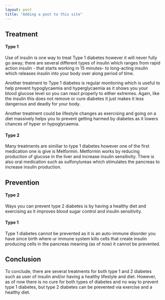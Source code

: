 ```yaml
---
layout: post
title: "Adding a post to this site"
---
```


## Treatment

#### Type 1

Use of insulin is one way to treat Type 1 diabetes however it will never fully go away; there are several different types of insulin which ranges from rapid action insulin - that starts working in 15 minutes- to long-acting insulin which releases insulin into your body over  along period of time.

Another treatment to Type 1 diabetes is regular monitoring which is useful to help prevent hypoglycaemia and hyperglycaemia as it shows you your blood glucose level so you can react properly to either extremes. Again, like the insulin this does not remove or cure diabetes it just makes it less dangerous and deadly for your body.

Another treatment could be lifestyle changes as exercising and going on a diet massively helps you to prevent getting harmed by diabetes as it lowers chances of hyper or hypoglycaemia.

#### Type 2

Many treatments are similiar to type 1 diabetes however one of the first medication one is give is Metformin. Metformin works by reducing production of glucose in the liver and increase insulin sensitivity. There is also oral medication such as sulfonylureas which stimulates the pancreas to increase insulin production.


## Prevention

#### Type 2

Ways you can prevent type 2 diabetes is by having a healthy diet and exercising as it improves blood sugar control and insulin sensitivity.

#### Type 1 

Type 1 diabetes cannot be prevented as it is an auto-immune disorder you have since birth where ur immune system kills cells that create insulin producing cells in the pancreas meaning (as of now) it cannot be prevented.


## Conclusion

To conclude, there are several treatments for both type 1 and 2 diabetes such as user of insulin and/or having a healthy lifestyle and diet. However, as of now there is no cure for both types of diabetes and no way to prevent type 1 diabetes, but type 2 diabetes can be prevented via exercise and a healthy diet.
